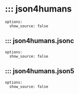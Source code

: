 # ::: json4humans
    options:
      show_source: false

## ::: json4humans.jsonc
    options:
      show_source: false

## ::: json4humans.json5
    options:
      show_source: false
